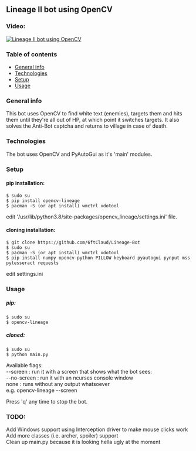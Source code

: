 ## Lineage II bot using OpenCV  
### Video:
[![Lineage II bot using OpenCV](https://i.imgur.com/6iqhHLB.png)](http://www.youtube.com/watch?v=1KS7z7Z_g8Y)  
### Table of contents  
* [General info](#general-info)  
* [Technologies](#technologies)  
* [Setup](#setup)  
* [Usage](#usage)
### General info  
This bot uses OpenCV to find white text (enemies), targets them and hits them until they're all out of HP, at which point it switches targets. It also solves the Anti-Bot captcha and returns to village in case of death.  
### Technologies  
The bot uses OpenCV and PyAutoGui as it's 'main' modules.  
### Setup  
#### pip installation:  
```  
$ sudo su  
$ pip install opencv-lineage  
$ pacman -S (or apt install) wmctrl xdotool  
```  
edit '/usr/lib/python3.8/site-packages/opencv_lineage/settings.ini' file. 
#### cloning installation:  
```  
$ git clone https://github.com/6ftClaud/Lineage-Bot  
$ sudo su  
$ pacman -S (or apt install) wmctrl xdotool  
$ pip install numpy opencv-python PILLOW keyboard pyautogui pynput mss pytesseract requests  
```  
edit settings.ini  
### Usage  
##### pip:
```  
$ sudo su  
$ opencv-lineage  
```  
##### cloned:
```  
$ sudo su  
$ python main.py
```  
Available flags:  
--screen : run it with a screen that shows what the bot sees:  
--no-screen : run it with an ncurses console window  
none : runs without any output whatsoever  
e.g. opencv-lineage --screen  
  
Press 'q' any time to stop the bot.  
### TODO:  
Add Windows support using Interception driver to make mouse clicks work  
Add more classes (i.e. archer, spoiler) support  
Clean up main.py because it is looking hella ugly at the moment
